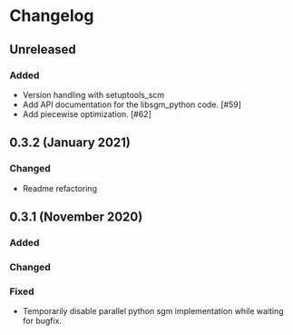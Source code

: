 # Changelog

## Unreleased

### Added

- Version handling with setuptools_scm 
- Add API documentation for the libsgm_python code. [#59]
- Add piecewise optimization. [#62]

## 0.3.2 (January 2021)

### Changed

- Readme refactoring

## 0.3.1 (November 2020)

### Added

### Changed

### Fixed

- Temporarily disable parallel python sgm implementation while waiting for bugfix.


